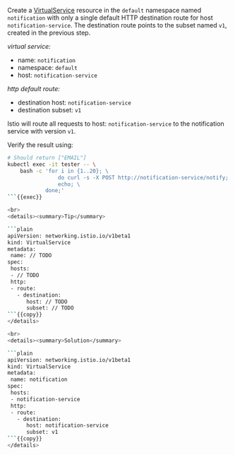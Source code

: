 Create a [VirtualService](https://istio.io/latest/docs/reference/config/networking/virtual-service/)
resource in the `default` namespace named `notification`
with only a single default HTTP destination route for host `notification-service`.
The destination route points to the subset named `v1`, created in the previous step.

*virtual service:*
* name: `notification`
* namespace: `default`
* host: `notification-service`


*http default route:*
* destination host: `notification-service`
* destination subset: `v1`


Istio will route all requests to host: `notification-service` to
the notification service with version `v1`.


Verify the result using:
```bash
# Should return ["EMAIL"]
kubectl exec -it tester -- \
    bash -c 'for i in {1..20}; \
                do curl -s -X POST http://notification-service/notify;
                echo; \
            done;'
```{{exec}}

<br>
<details><summary>Tip</summary>

```plain
apiVersion: networking.istio.io/v1beta1
kind: VirtualService
metadata:
 name: // TODO
spec:
 hosts:
 - // TODO
 http:
 - route:
   - destination:
      host: // TODO
      subset: // TODO
```{{copy}}
</details>

<br>
<details><summary>Solution</summary>

```plain
apiVersion: networking.istio.io/v1beta1
kind: VirtualService
metadata:
 name: notification
spec:
 hosts:
 - notification-service
 http:
 - route:
   - destination:
      host: notification-service
      subset: v1
```{{copy}}
</details>
